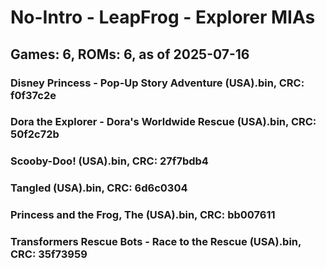# No-Intro - LeapFrog - Explorer MIAs
## Games: 6, ROMs: 6, as of 2025-07-16

### Disney Princess - Pop-Up Story Adventure (USA).bin, CRC: f0f37c2e
### Dora the Explorer - Dora's Worldwide Rescue (USA).bin, CRC: 50f2c72b
### Scooby-Doo! (USA).bin, CRC: 27f7bdb4
### Tangled (USA).bin, CRC: 6d6c0304
### Princess and the Frog, The (USA).bin, CRC: bb007611
### Transformers Rescue Bots - Race to the Rescue (USA).bin, CRC: 35f73959
